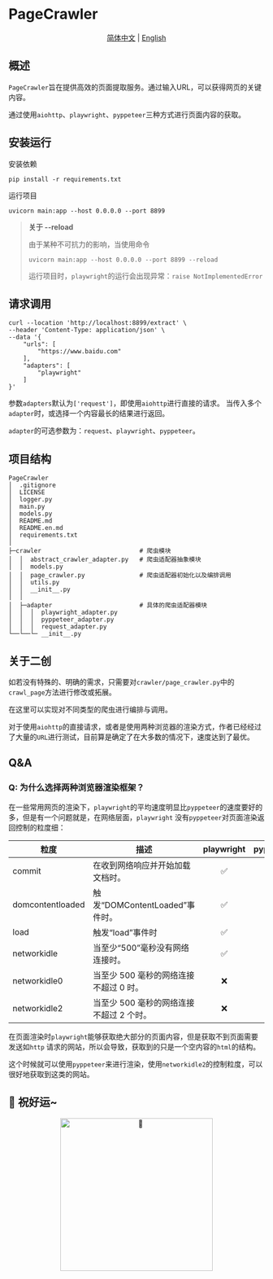 # PageCrawler

<div align="center">
    <a href="README.md">简体中文</a> | <a href="README.en.md">English</a>
</div>

## 概述

`PageCrawler`旨在提供高效的页面提取服务。通过输入URL，可以获得网页的关键内容。

通过使用`aiohttp`、`playwright`、`pyppeteer`三种方式进行页面内容的获取。

## 安装运行

安装依赖

```shell
pip install -r requirements.txt
```

运行项目

```shell
uvicorn main:app --host 0.0.0.0 --port 8899
```

> **关于 --reload**
>
> 由于某种不可抗力的影响，当使用命令
>
> `uvicorn main:app --host 0.0.0.0 --port 8899 --reload`
>
> 运行项目时，`playwright`的运行会出现异常：`raise NotImplementedError`

## 请求调用

```shell
curl --location 'http://localhost:8899/extract' \
--header 'Content-Type: application/json' \
--data '{
    "urls": [
        "https://www.baidu.com"
    ],
    "adapters": [
        "playwright"
    ]
}'
```

参数`adapters`默认为`['request']`，即使用`aiohttp`进行直接的请求。 当传入多个`adapter`时，或选择一个内容最长的结果进行返回。

`adapter`的可选参数为：`request`、`playwright`、`pyppeteer`。

## 项目结构

```text
PageCrawler
│  .gitignore
│  LICENSE
│  logger.py
│  main.py
│  models.py
│  README.md
│  README.en.md
│  requirements.txt
│          
├─crawler                           # 爬虫模块
│  │  abstract_crawler_adapter.py   # 爬虫适配器抽象模块 
│  │  models.py
│  │  page_crawler.py               # 爬虫适配器初始化以及编排调用
│  │  utils.py
│  │  __init__.py
│  │  
│  ├─adapter                        # 具体的爬虫适配器模块
│  │  │  playwright_adapter.py
│  │  │  pyppeteer_adapter.py
│  │  │  request_adapter.py
└──└──└─ __init__.py
```

## 关于二创

如若没有特殊的、明确的需求，只需要对`crawler/page_crawler.py`中的`crawl_page`方法进行修改或拓展。

在这里可以实现对不同类型的爬虫进行编排与调用。

对于使用`aiohttp`的直接请求，或者是使用两种浏览器的渲染方式，作者已经经过了大量的`URL`进行测试，目前算是确定了在大多数的情况下，速度达到了最优。

## Q&A

### Q: 为什么选择两种浏览器渲染框架？

在一些常用网页的渲染下，`playwright`的平均速度明显比`pyppeteer`的速度要好的多，但是有一个问题就是，在网络层面，`playwright`
没有`pyppeteer`对页面渲染返回控制的粒度细：

| 粒度               | 描述                       | playwright | pyppeteer |
|------------------|--------------------------|:----------:|:---------:|
| commit           | 在收到网络响应并开始加载文档时。         |     ✅      |     ❌     |
| domcontentloaded | 触发“DOMContentLoaded”事件时。 |     ✅      |     ✅     |
| load             | 触发“load”事件时              |     ✅      |     ✅     |
| networkidle      | 当至少“500”毫秒没有网络连接时。       |     ✅      |     ❌     |
| networkidle0     | 当至少 500 毫秒的网络连接不超过 0 时。  |     ❌      |     ✅     |
| networkidle2     | 当至少 500 毫秒的网络连接不超过 2 个时。 |     ❌      |     ✅     |

在页面渲染时`playwright`能够获取绝大部分的页面内容，但是获取不到页面需要发送如`http`
请求的网站，所以会导致，获取到的只是一个空内容的`html`的结构。

这个时候就可以使用`pyppeteer`来进行渲染，使用`networkidle2`的控制粒度，可以很好地获取到这类的网站。

## 🎉 祝好运~

<div align="center">
 <img src="https://www.emojiall.com/en/header-svg/%F0%9F%8E%89.svg" width="300" alt="🎉">
</div>

